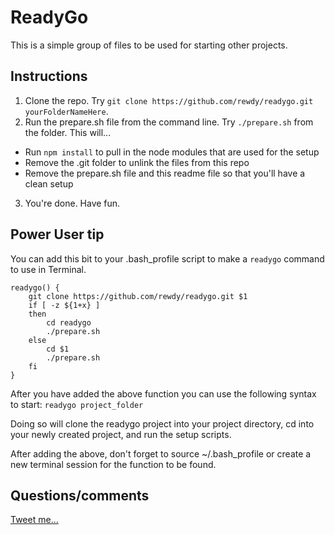 # ReadyGo

This is a simple group of files to be used for starting other projects.

## Instructions

1. Clone the repo. Try `git clone https://github.com/rewdy/readygo.git yourFolderNameHere`.
2. Run the prepare.sh file from the command line. Try `./prepare.sh` from the folder. This will...
 * Run `npm install` to pull in the node modules that are used for the setup
 * Remove the .git folder to unlink the files from this repo
 * Remove the prepare.sh file and this readme file so that you'll have a clean setup
3. You're done. Have fun.

## Power User tip
You can add this bit to your .bash_profile script to make a `readygo` command to use in Terminal.

```
readygo() {
	git clone https://github.com/rewdy/readygo.git $1
	if [ -z ${1+x} ]
	then
		cd readygo
		./prepare.sh
	else
		cd $1
		./prepare.sh
	fi
}
```

After you have added the above function you can use the following syntax to start: `readygo project_folder`

Doing so will clone the readygo project into your project directory, cd into your newly created project, and run the setup scripts.

After adding the above, don't forget to source ~/.bash_profile or create a new terminal session for the function to be found.

## Questions/comments

[Tweet me...](http://twitter.com/rewdy)